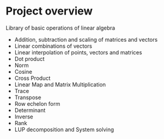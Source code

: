 # Project overview 

Library of basic operations of linear algebra
- Addition, subtraction and scaling of matrices and vectors
- Linear combinations of vectors
- Linear interpolation of points, vectors and matrices
- Dot product
- Norm
- Cosine
- Cross Product
- Linear Map and Matrix Multiplication
- Trace 
- Transpose
- Row echelon form
- Determinant 
- Inverse
- Rank
- LUP decomposition and System solving

